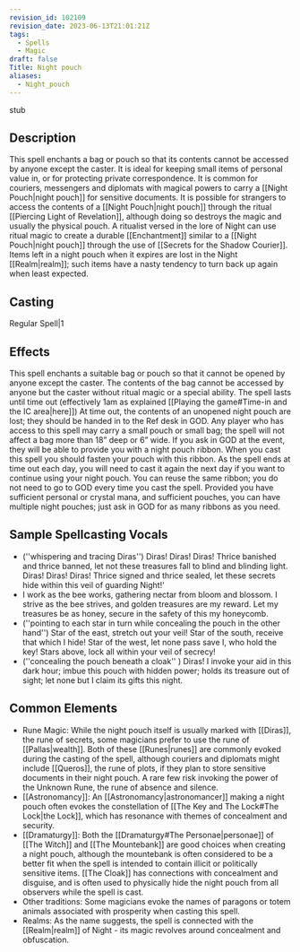 ```yaml
---
revision_id: 102109
revision_date: 2023-06-13T21:01:21Z
tags:
  - Spells
  - Magic
draft: false
Title: Night pouch
aliases:
  - Night_pouch
---
```

stub
## Description
This spell enchants a bag or pouch so that its contents cannot be accessed by anyone except the caster. It is ideal for keeping small items of personal value in, or for protecting private correspondence. It is common for couriers, messengers and diplomats with magical powers to carry a [[Night Pouch|night pouch]] for sensitive documents.
It is possible for strangers to access the contents of a [[Night Pouch|night pouch]] through the ritual [[Piercing Light of Revelation]], although doing so destroys the magic and usually the physical pouch. A ritualist versed in the lore of Night can use ritual magic to create a durable [[Enchantment]] similar to a [[Night Pouch|night pouch]] through the use of [[Secrets for the Shadow Courier]].
Items left in a night pouch when it expires are lost in the Night [[Realm|realm]]; such items have a nasty tendency to turn back up again when least expected.
## Casting
Regular Spell|1
## Effects
This spell enchants a suitable bag or pouch so that it cannot be opened by anyone except the caster. The contents of the bag cannot be accessed by anyone but the caster without ritual magic or a special ability. The spell lasts until time out (effectively 1am as explained [[Playing the game#Time-in and the IC area|here]]) At time out, the contents of an unopened night pouch are lost; they should be handed in to the Ref desk in GOD. 
Any player who has access to this spell may carry a small pouch or small bag; the spell will not affect a bag more than 18” deep or 6” wide. If you ask in GOD at the event, they will be able to provide you with a night pouch ribbon. When you cast this spell you should fasten your pouch with this ribbon.
As the spell ends at time out each day, you will need to cast it again the next day if you want to continue using your night pouch. You can reuse the same ribbon; you do not need to go to GOD every time you cast the spell. Provided you have sufficient personal or crystal mana, and sufficient pouches, you can have multiple night pouches; just ask in GOD for as many ribbons as you need.
## Sample Spellcasting Vocals
* (''whispering and tracing Diras'') Diras! Diras! Diras! Thrice banished and thrice banned, let not these treasures fall to blind and blinding light. Diras! Diras! Diras! Thrice signed and thrice sealed, let these secrets hide within this veil of guarding Night!'
* I work as the bee works, gathering nectar from bloom and blossom. I strive as the bee strives, and golden treasures are my reward. Let my treasures be as honey, secure in the safety of this my honeycomb. 
* (''pointing to each star in turn while concealing the pouch in the other hand'') Star of the east, stretch out your veil! Star of the south, receive that which I hide! Star of the west, let none pass save I, who hold the key! Stars above, lock all within your veil of secrecy! 
* (''concealing the pouch beneath a cloak'' ) Diras! I invoke your aid in this dark hour; imbue this pouch with hidden power; holds its treasure out of sight; let none but I claim its gifts this night. 
## Common Elements
* Rune Magic: While the night pouch itself is usually marked with [[Diras]], the rune of secrets, some magicians prefer to use the rune of [[Pallas|wealth]]. Both of these [[Runes|runes]] are commonly evoked during the casting of the spell, although couriers and diplomats might include [[Queros]], the rune of plots, if they plan to store sensitive documents in their night pouch. A rare few risk invoking the power of the Unknown Rune, the rune of absence and silence.
* [[Astronomancy]]: An [[Astronomancy|astronomancer]] making a night pouch often evokes the constellation of [[The Key and The Lock#The Lock|the Lock]], which has resonance with themes of concealment and security.
* [[Dramaturgy]]: Both the [[Dramaturgy#The Personae|personae]] of [[The Witch]] and [[The Mountebank]] are good choices when creating a night pouch, although the mountebank is often considered to be a better fit when the spell is intended to contain illicit or politically sensitive items. [[The Cloak]] has connections with concealment and disguise, and is often used to physically hide the night pouch from all observers while the spell is cast. 
* Other traditions: Some magicians evoke the names of paragons or totem animals associated with prosperity when casting this spell. 
* Realms: As the name suggests, the spell is connected with the [[Realm|realm]] of Night - its magic revolves around concealment and obfuscation.
